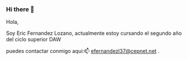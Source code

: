 ### Hi there 👋

Hola, 

Soy Eric Fernandez Lozano, actualmente estoy cursando el segundo año del ciclo superior DAW

puedes contactar conmigo aqui:📫 efernandezl37@cepnet.net .



